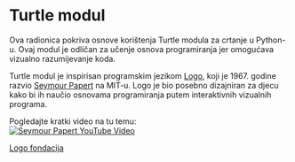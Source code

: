 # Turtle modul
Ova radionica pokriva osnove korištenja Turtle modula za crtanje u Python-u. Ovaj modul je odličan za učenje osnova programiranja jer omogućava vizualno razumijevanje koda.

Turtle modul je inspirisan programskim jezikom [Logo](https://en.wikipedia.org/wiki/Logo_(programming_language)), koji je 1967. godine razvio [Seymour Papert](https://en.wikipedia.org/wiki/Seymour_Papert) na MIT-u. Logo je bio posebno dizajniran za djecu kako bi ih naučio osnovama programiranja putem interaktivnih vizualnih programa.

Pogledajte kratki video na tu temu:  
[![Seymour Papert YouTube Video](https://www.blackhistory.mit.edu/sites/default/files/styles/original/public/media/image/MIT%20IN%20PERSPECTIVE_p200_instructor%20and%20two%20children%20examine%20robot_1975%20CROP.jpeg)](https://youtu.be/xMzojQFyMo0 "Seymour Papert")
  
[Logo fondacija](https://el.media.mit.edu/logo-foundation/index.html)